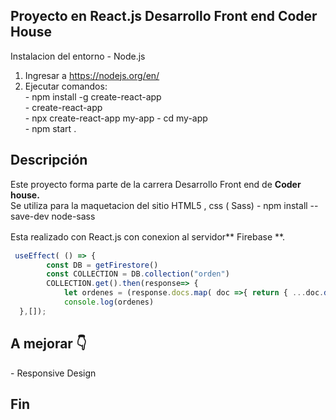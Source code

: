 ## Proyecto en React.js Desarrollo Front end Coder House

Instalacion del entorno - Node.js

1. Ingresar a https://nodejs.org/en/ 
1.   Ejecutar comandos:<br>
         - npm install -g  create-react-app <br>
         -  create-react-app  <br>
		 - npx create-react-app my-app 
		 - cd  my-app <br>
		 - npm start .


<h2>Descripción </h2>
Este proyecto forma parte de la carrera Desarrollo Front end de <b> Coder house. </b> <br>
Se utiliza  para la maquetacion del sitio HTML5 , css ( Sass) 
                            -   npm install --save-dev node-sass
                                                                 
Esta realizado con React.js con conexion al servidor** Firebase **.
　

```javascript
 useEffect( () => {
        const DB = getFirestore()
        const COLLECTION = DB.collection("orden")
        COLLECTION.get().then(response=> {
            let ordenes = (response.docs.map( doc =>{ return { ...doc.data(), id: doc.id } } ) ) 
            console.log(ordenes)
  },[]);
```

<h2> A mejorar  👇 </h2>
- Responsive Design







<h2>Fin </h2>
